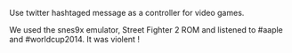 Use twitter hashtaged message as a controller for video games.

We used the snes9x emulator, Street Fighter 2 ROM and listened to #aaple and #worldcup2014.
It was violent !